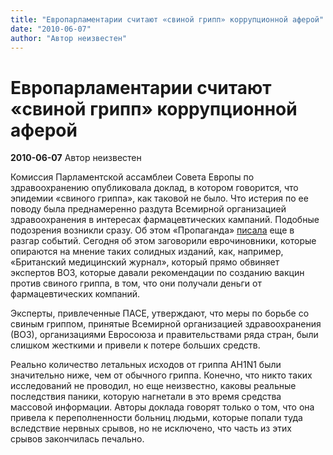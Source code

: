 ```yaml
---
title: "Европарламентарии считают «свиной грипп» коррупционной аферой"
date: "2010-06-07"
author: "Автор неизвестен"
---
```


# Европарламентарии считают «свиной грипп» коррупционной аферой

**2010-06-07** Автор неизвестен

Комиссия Парламентской ассамблеи Совета Европы по здравоохранению опубликовала доклад, в котором говорится, что эпидемии «свиного гриппа», как таковой не было. Что истерия по ее поводу была преднамеренно раздута Всемирной организацией здравоохранения в интересах фармацевтических кампаний. Подобные подозрения возникли сразу. Об этом «Пропаганда» [писала](/1585.md) еще в разгар событий. Сегодня об этом заговорили еврочиновники, которые опираются на мнение таких солидных изданий, как, например, «Британский медицинский журнал», который прямо обвиняет экспертов ВОЗ, которые давали рекомендации по созданию вакцин против свиного гриппа, в том, что они получали деньги от фармацевтических компаний.

Эксперты, привлеченные ПАСЕ, утверждают, что меры по борьбе со свиным гриппом, принятые Всемирной организацией здравоохранения (ВОЗ), организациями Евросоюза и правительствами ряда стран, были слишком жесткими и привели к потере больших средств.

Реально количество летальных исходов от гриппа AH1N1 были значительно ниже, чем от обычного гриппа. Конечно, что никто таких исследований не проводил, но еще неизвестно, каковы реальные последствия паники, которую нагнетали в это время средства массовой информации. Авторы доклада говорят только о том, что она привела к переполненности больниц людьми, которые попали туда вследствие нервных срывов, но не исключено, что часть из этих срывов закончилась печально.
